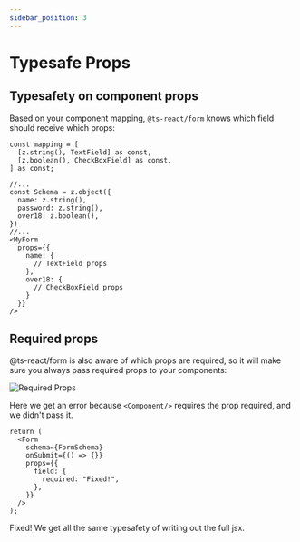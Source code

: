 ```yaml
---
sidebar_position: 3
---
```


# Typesafe Props

## Typesafety on component props

Based on your component mapping, <code>@ts-react/form</code> knows which field should receive which props:

```tsx
const mapping = [
  [z.string(), TextField] as const,
  [z.boolean(), CheckBoxField] as const,
] as const;

//...
const Schema = z.object({
  name: z.string(),
  password: z.string(),
  over18: z.boolean(),
})
//...
<MyForm
  props={{
    name: {
      // TextField props
    },
    over18: {
      // CheckBoxField props
    }
  }}
/>
```

## Required props

@ts-react/form is also aware of which props are required, so it will make sure you always pass required props to your components:

![Required Props](https://user-images.githubusercontent.com/12774588/210124307-c456ec95-ed9e-47fe-b6f5-a4e7327aab85.png)

Here we get an error because `<Component/>` requires the prop required, and we didn't pass it.

```tsx
return (
  <Form
    schema={FormSchema}
    onSubmit={() => {}}
    props={{
      field: {
        required: "Fixed!",
      },
    }}
  />
);
```

Fixed! We get all the same typesafety of writing out the full jsx.
